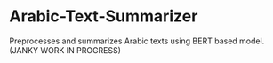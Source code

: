 # Arabic-Text-Summarizer
Preprocesses and summarizes Arabic texts using BERT based model. (JANKY WORK IN PROGRESS)
